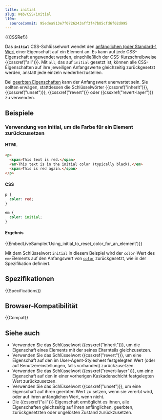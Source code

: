 ```yaml
---
title: initial
slug: Web/CSS/initial
l10n:
  sourceCommit: 95edea913e7f0726243aff3f47b85cfd6f02d995
---
```


{{CSSRef}}

Das **`initial`** CSS-Schlüsselwort wendet den [anfänglichen (oder Standard-) Wert](/de/docs/Web/CSS/CSS_cascade/Value_processing#initial-value) einer Eigenschaft auf ein Element an. Es kann auf jede CSS-Eigenschaft angewendet werden, einschließlich der CSS-Kurzschreibweise {{cssxref("all")}}. Mit `all`, das auf `initial` gesetzt ist, können alle CSS-Eigenschaften auf ihre jeweiligen Anfangswerte gleichzeitig zurückgesetzt werden, anstatt jede einzeln wiederherzustellen.

Bei [geerbten Eigenschaften](/de/docs/Web/CSS/CSS_cascade/Inheritance#inherited_properties) kann der Anfangswert unerwartet sein. Sie sollten erwägen, stattdessen die Schlüsselwörter {{cssxref("inherit")}}, {{cssxref("unset")}}, {{cssxref("revert")}} oder {{cssxref("revert-layer")}} zu verwenden.

## Beispiele

### Verwendung von initial, um die Farbe für ein Element zurückzusetzen

#### HTML

```html
<p>
  <span>This text is red.</span>
  <em>This text is in the initial color (typically black).</em>
  <span>This is red again.</span>
</p>
```

#### CSS

```css
p {
  color: red;
}

em {
  color: initial;
}
```

#### Ergebnis

{{EmbedLiveSample('Using_initial_to_reset_color_for_an_element')}}

Mit dem Schlüsselwort `initial` in diesem Beispiel wird der `color`-Wert des `em`-Elements auf den Anfangswert von [`color`](/de/docs/Web/CSS/color#formal_definition) zurückgesetzt, wie in der Spezifikation definiert.

## Spezifikationen

{{Specifications}}

## Browser-Kompatibilität

{{Compat}}

## Siehe auch

- Verwenden Sie das Schlüsselwort {{cssxref("inherit")}}, um die Eigenschaft eines Elements mit der seines Elternteils gleichzusetzen.
- Verwenden Sie das Schlüsselwort {{cssxref("revert")}}, um eine Eigenschaft auf den im User-Agent-Stylesheet festgelegten Wert (oder auf Benutzereinstellungen, falls vorhanden) zurückzusetzen.
- Verwenden Sie das Schlüsselwort {{cssxref("revert-layer")}}, um eine Eigenschaft auf den in einer vorherigen Kaskadenschicht festgelegten Wert zurückzusetzen.
- Verwenden Sie das Schlüsselwort {{cssxref("unset")}}, um eine Eigenschaft auf ihren geerbten Wert zu setzen, wenn sie vererbt wird, oder auf ihren anfänglichen Wert, wenn nicht.
- Die {{cssxref("all")}} Eigenschaft ermöglicht es Ihnen, alle Eigenschaften gleichzeitig auf ihren anfänglichen, geerbten, zurückgesetzten oder ungelösten Zustand zurückzusetzen.
